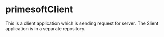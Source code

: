 # primesoftClient

This is a client application which is sending request for server. The Slient application is in a separate repository.
